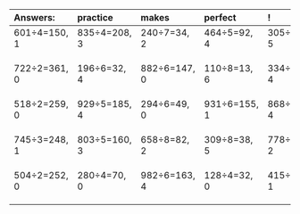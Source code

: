 | Answers: | practice | makes | perfect | ! |
| :--- | :--- | :--- | :--- | :--- |
| 601÷4=150, 1 | 835÷4=208, 3 | 240÷7=34, 2 | 464÷5=92, 4 | 305÷6=50, 5 | 
|   |   |   |   |   | 
|   |   |   |   |   | 
|   |   |   |   |   | 
| 722÷2=361, 0 | 196÷6=32, 4 | 882÷6=147, 0 | 110÷8=13, 6 | 334÷5=66, 4 | 
|   |   |   |   |   | 
|   |   |   |   |   | 
|   |   |   |   |   | 
| 518÷2=259, 0 | 929÷5=185, 4 | 294÷6=49, 0 | 931÷6=155, 1 | 868÷9=96, 4 | 
|   |   |   |   |   | 
|   |   |   |   |   | 
|   |   |   |   |   | 
| 745÷3=248, 1 | 803÷5=160, 3 | 658÷8=82, 2 | 309÷8=38, 5 | 778÷4=194, 2 | 
|   |   |   |   |   | 
|   |   |   |   |   | 
|   |   |   |   |   | 
| 504÷2=252, 0 | 280÷4=70, 0 | 982÷6=163, 4 | 128÷4=32, 0 | 415÷9=46, 1 | 
|   |   |   |   |   | 
|   |   |   |   |   | 
|   |   |   |   |   | 
